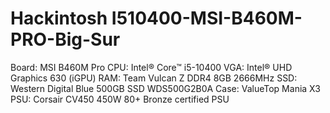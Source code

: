 # Hackintosh I510400-MSI-B460M-PRO-Big-Sur
Board:    MSI B460M Pro
CPU:      Intel® Core™ i5-10400
VGA:      Intel® UHD Graphics 630 (iGPU)
RAM:      Team Vulcan Z DDR4 8GB 2666MHz
SSD:      Western Digital Blue 500GB SSD WDS500G2B0A
Case:     ValueTop Mania X3
PSU:      Corsair CV450 450W 80+ Bronze certified PSU
